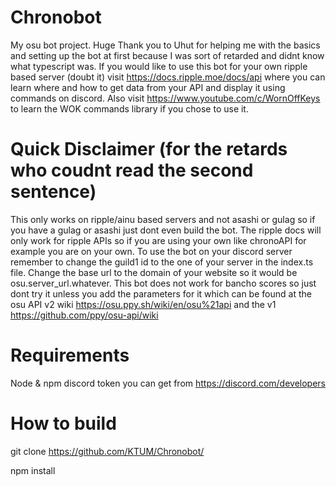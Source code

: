 # Chronobot
My osu bot project. Huge Thank you to Uhut for helping me with the basics and setting up the bot at first because I was sort of retarded and didnt know what typescript was. If you would like to use this bot for your own ripple based server (doubt it) visit https://docs.ripple.moe/docs/api where you can learn where and how to get data from your API and display it using commands on discord. Also visit https://www.youtube.com/c/WornOffKeys to learn the WOK commands library if you chose to use it.
# Quick Disclaimer (for the retards who coudnt read the second sentence)
This only works on ripple/ainu based servers and not asashi or gulag so if you have a gulag or asashi just dont even build the bot.
The ripple docs will only work for ripple APIs so if you are using your own like chronoAPI for example you are on your own.
To use the bot on your discord server remember to change the guild1 id to the one of your server in the index.ts file.
Change the base url to the domain of your website so it would be osu.server_url.whatever.
This bot does not work for bancho scores so just dont try it unless you add the parameters for it which can be found at the osu API v2 wiki https://osu.ppy.sh/wiki/en/osu%21api and the v1 https://github.com/ppy/osu-api/wiki
# Requirements
Node & npm
discord token you can get from https://discord.com/developers
# How to build

git clone https://github.com/KTUM/Chronobot/

npm install 







